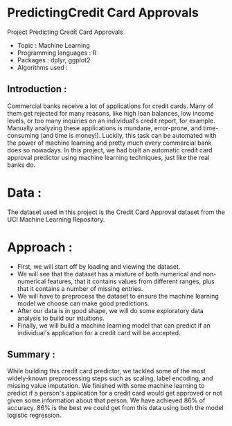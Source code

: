 # PredictingCredit Card Approvals
Project Predicting Credit Card Approvals

- Topic : Machine Learning
- Programming languages : R
- Packages : dplyr, ggplot2
- Algorithms used :


## Introduction  : 
Commercial banks receive a lot of applications for credit cards. Many of them get rejected for many reasons, like high loan balances, low income levels, or too many inquiries on an individual's credit report, for example. Manually analyzing these applications is mundane, error-prone, and time-consuming (and time is money!). Luckily, this task can be automated with the power of machine learning and pretty much every commercial bank does so nowadays. In this project, we had built an automatic credit card approval predictor using machine learning techniques, just like the real banks do.

# Data :
The dataset used in this project is the Credit Card Approval dataset from the UCI Machine Learning Repository.

# Approach :
- First, we will start off by loading and viewing the dataset.
- We will see that the dataset has a mixture of both numerical and non-numerical features, that it contains values from different ranges, plus that it contains a number of missing entries.
- We will have to preprocess the dataset to ensure the machine learning model we choose can make good predictions.
- After our data is in good shape, we will do some exploratory data analysis to build our intuitions.
- Finally, we will build a machine learning model that can predict if an individual's application for a credit card will be accepted.
 
## Summary :
While building this credit card predictor, we tackled some of the most widely-known preprocessing steps such as scaling, label encoding, and missing value imputation. We finished with some machine learning to predict if a person's application for a credit card would get approved or not given some information about that person. We have achieved 86% of accuracy. 86% is the best we could get from this data using both the model logistic regression.
